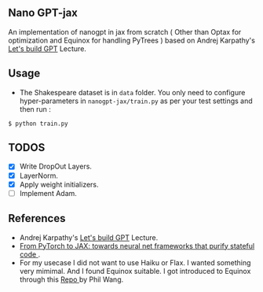 ## Nano GPT-jax
An implementation of nanogpt in jax from scratch ( Other than Optax for optimization and Equinox for handling PyTrees ) based on Andrej Karpathy's <a href="https://www.youtube.com/watch?v=kCc8FmEb1nY">Let's build GPT</a> Lecture.

## Usage
- The Shakespeare dataset is in `data` folder. You only need to configure hyper-parameters in `nanogpt-jax/train.py` as per your test settings and then run :
```
$ python train.py
```

## TODOS

- [x] Write DropOut Layers. 
- [x] LayerNorm.
- [x] Apply weight initializers.
- [ ] Implement Adam.

## References
- Andrej Karpathy's <a href="https://www.youtube.com/watch?v=kCc8FmEb1nY">Let's build GPT</a> Lecture.
- <a href="https://sjmielke.com/jax-purify.htm"> From PyTorch to JAX: towards neural net frameworks that purify stateful code </a>.
- For my usecase I did not want to use Haiku or Flax. I wanted something very mimimal. And I found Equinox suitable. I got introduced to Equinox through this <a href="https://github.com/lucidrains/PaLM-jax"> Repo </a>  by Phil Wang.

